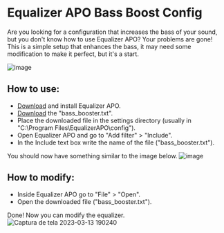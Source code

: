 # Equalizer APO Bass Boost Config
Are you looking for a configuration that increases the bass of your sound, but you don't know how to use Equalizer APO? Your problems are gone! This is a simple setup that enhances the bass, it may need some modification to make it perfect, but it's a start.

![image](https://user-images.githubusercontent.com/96930584/224847547-e498f70f-72da-413b-8a55-e55551bb2879.png)

## How to use:
* [Download](https://equalizerapo.com/download.html) and install Equalizer APO.
* [Download](https://github.com/KaioHSG/EqualizerApoBassBooster/releases) the "bass_booster.txt".
* Place the downloaded file in the settings directory (usually in "C:\Program Files\EqualizerAPO\config").
* Open Equalizer APO and go to "Add filter" > "Include".
* In the Include text box write the name of the file ("bass_booster.txt").

You should now have something similar to the image below.
![image](https://user-images.githubusercontent.com/96930584/224846969-6a2d93f8-e272-4756-b5a1-8be654b39f89.png)

## How to modify:
* Inside Equalizer APO go to "File" > "Open".
* Open the downloaded file ("bass_booster.txt").

Done! Now you can modify the equalizer.
![Captura de tela 2023-03-13 190240](https://user-images.githubusercontent.com/96930584/224845906-8d81705c-c2c2-4e9a-bd07-5177ee5f28b5.png)
